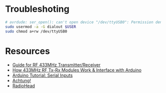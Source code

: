 # Troubleshoting

```bash
# avrdude: ser_open(): can't open device "/dev/ttyUSB0": Permission denied
sudo usermod -a -G dialout $USER
sudo chmod a+rw /dev/ttyUSB0
```

# Resources

* [Guide for RF 433MHz Transmitter/Receiver](https://randomnerdtutorials.com/rf-433mhz-transmitter-receiver-module-with-arduino/)
* [How 433MHz RF Tx-Rx Modules Work & Interface with Arduino](https://lastminuteengineers.com/433mhz-rf-wireless-arduino-tutorial/)
* [Arduino Tutorial: Serial Inputs](https://www.norwegiancreations.com/2017/12/arduino-tutorial-serial-inputs/)
* [Achtung!](https://habr.com/ru/company/mailru/blog/193606/)
* [RadioHead](http://www.airspayce.com/mikem/arduino/RadioHead/)
